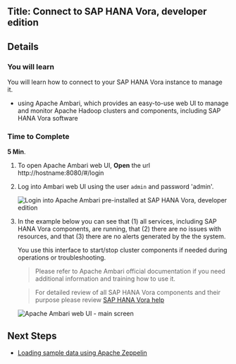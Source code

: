 ## Title: Connect to SAP HANA Vora, developer edition

## Details
### You will learn  
You will learn how to connect to your SAP HANA Vora instance to manage it. 
 - using Apache Ambari, which provides an easy-to-use web UI to manage and monitor Apache Hadoop clusters and components, including SAP HANA Vora software

### Time to Complete
**5 Min**.

1. To open Apache Ambari web UI, **Open** the url http://hostname:8080/#/login 
 
2. Log into Ambari web UI using the user `admin` and password 'admin'.

    ![Login into Apache Ambari pre-installed at SAP HANA Vora, developer edition](voraconnect03.jpg)

3. In the example below you can see that (1) all services, including SAP HANA Vora components, are running, that (2) there are no issues with resources, and that (3) there are no alerts generated by the the system.

    You use this interface to start/stop cluster components if needed during operations or troubleshooting.

    >Please refer to Apache Ambari official documentation if you need additional information and training how to use it.

    >For detailed review of all SAP HANA Vora components and their purpose please review [SAP HANA Vora help](http://help.sap.com/hana_vora_re)

    ![Apache Ambari web UI - main screen](voraconnect04.jpg)

## Next Steps
 - [Loading sample data using Apache Zeppelin](/tutorials/vora-zeppelin-load-sample-data/vora-zeppelin-load-sample-data.md)

